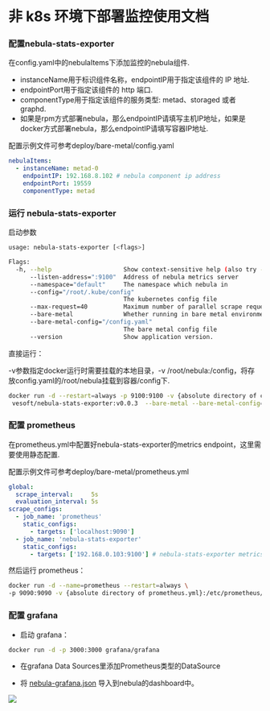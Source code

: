 # 非 k8s 环境下部署监控使用文档

### 配置nebula-stats-exporter

在config.yaml中的nebulaItems下添加监控的nebula组件.  
* instanceName用于标识组件名称，endpointIP用于指定该组件的 IP 地址.  
* endpointPort用于指定该组件的 http 端口.  
* componentType用于指定该组件的服务类型: metad、storaged 或者 graphd.  
* 如果是rpm方式部署nebula，那么endpointIP请填写主机IP地址，如果是docker方式部署nebula，那么endpointIP请填写容器IP地址.
  
配置示例文件可参考deploy/bare-metal/config.yaml

```yaml
nebulaItems:
  - instanceName: metad-0
    endpointIP: 192.168.8.102 # nebula component ip address
    endpointPort: 19559
    componentType: metad
```

### 运行 nebula-stats-exporter
启动参数
```bash
usage: nebula-stats-exporter [<flags>]

Flags:
  -h, --help                    Show context-sensitive help (also try --help-long and --help-man).
      --listen-address=":9100"  Address of nebula metrics server
      --namespace="default"     The namespace which nebula in
      --config="/root/.kube/config"  
                                The kubernetes config file
      --max-request=40          Maximum number of parallel scrape requests. Use 0 to disable.
      --bare-metal              Whether running in bare metal environment
      --bare-metal-config="/config.yaml"  
                                The bare metal config file
      --version                 Show application version.
```

直接运行： 

-v参数指定docker运行时需要挂载的本地目录，-v /root/nebula:/config，将存放config.yaml的/root/nebula挂载到容器/config下.

```bash
docker run -d --restart=always -p 9100:9100 -v {absolute directory of config.yaml}:/config \
 vesoft/nebula-stats-exporter:v0.0.3  --bare-metal --bare-metal-config=/config/config.yaml
```

### 配置 prometheus

在prometheus.yml中配置好nebula-stats-exporter的metrics endpoint，这里需要使用静态配置.
 
配置示例文件可参考deploy/bare-metal/prometheus.yml

```yaml
global:
  scrape_interval:     5s
  evaluation_interval: 5s
scrape_configs:
  - job_name: 'prometheus'
    static_configs:
      - targets: ['localhost:9090']
  - job_name: 'nebula-stats-exporter'
    static_configs:
      - targets: ['192.168.0.103:9100'] # nebula-stats-exporter metrics endpoints
```

然后运行 prometheus：

```bash
docker run -d --name=prometheus --restart=always \
-p 9090:9090 -v {absolute directory of prometheus.yml}:/etc/prometheus/ prom/prometheus
```

### 配置 grafana

* 启动 grafana：

```bash
docker run -d -p 3000:3000 grafana/grafana
```
* 在grafana Data Sources里添加Prometheus类型的DataSource

* 将 [nebula-grafana.json](../grafana/nebula-grafana.json)
导入到nebula的dashboard中。
    
![](https://user-images.githubusercontent.com/51590253/84129424-860abb80-aa74-11ea-9208-c5a66cade0f8.gif)
